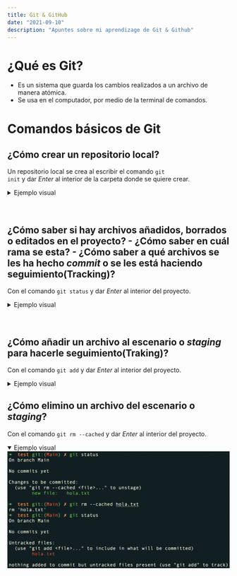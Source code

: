 ```yaml
---
title: Git & GitHub
date: "2021-09-10" 
description: "Apuntes sobre mi aprendizage de Git & Github"
---
```

<!-- date: año-mes-día -->

# ¿Qué es Git?

- Es un sistema que guarda los cambios realizados a un archivo de manera atómica.
- Se usa en el computador, por medio de la terminal de comandos.

# Comandos básicos de Git

## ¿Cómo crear un repositorio local?
Un repositorio local se crea al escribir el comando <code>git init</code> y dar *Enter* al interior de la carpeta donde se quiere crear.

<details>
<summary>Ejemplo visual</summary>
Creacción de un repositorio local en la carpeta/directorio llamado test:
<img src="./images/3.png" style="margin:1rem 0;">
Nota: Puedes verificar la existencia del repositorio local con el comando <code>ls -la</code> qué nos listara los archivos visibles y los ocultos. En los archivos ocultos se debera ver un archivo <code>.git</code>
</details>
<br>
<br>

## ¿Cómo saber si hay archivos añadidos, borrados o editados en el proyecto? - ¿Cómo saber en cuál rama se esta? - ¿Cómo saber a qué archivos se les ha hecho *commit* o se les está haciendo seguimiento(Tracking)?
Con el comando <code>git status</code> y dar *Enter* al interior del proyecto.

<details>
<summary>Ejemplo visual</summary>

<img src="./images/4.png">
</details>
<br>
<br>

## ¿Cómo añadir un archivo al escenario o *staging* para hacerle seguimiento(Traking)?
Con el comando <code>git add</code> y dar *Enter* al interior del proyecto.

<details>
<summary>Ejemplo visual</summary>

<img src="./images/5.png">
</details>

## ¿Cómo elimino un archivo del escenario o *staging*?
Con el comando <code>git rm --cached</code> y dar *Enter* al interior del proyecto.

<details open>
<summary>Ejemplo visual</summary>

<img src="./images/6.png">
</details>



